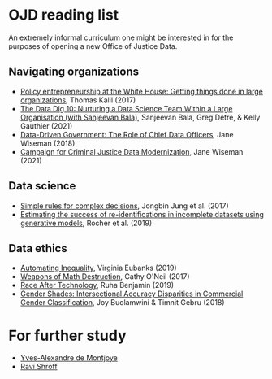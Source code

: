 # OJD reading list

An extremely informal curriculum one might be interested in for the purposes of opening a new Office of Justice Data.

## Navigating organizations

* [Policy entrepreneurship at the White House: Getting things done in large organizations](https://direct.mit.edu/itgg/article/11/3-4/4/9825/Policy-Entrepreneurship-at-the-White-HouseGetting), Thomas Kalil (2017)
* [The Data Dig 10: Nurturing a Data Science Team Within a Large Organisation (with Sanjeevan Bala)](https://www.data-dig.com/e/nurturing-a-data-science-team-within-a-large-organisation/), Sanjeevan Bala, Greg Detre, & Kelly Gauthier (2021)
* [Data-Driven Government: The Role of Chief Data Officers](https://www.businessofgovernment.org/report/data-driven-government-role-chief-data-officers), Jane Wiseman (2018)
* [Campaign for Criminal Justice Data Modernization](https://craftmediabucket.s3.amazonaws.com/uploads/AV-CJ-Data-Report-v7-1.pdf), Jane Wiseman (2021)

## Data science

* [Simple rules for complex decisions](https://arxiv.org/abs/1702.04690), Jongbin Jung et al. (2017)
* [Estimating the success of re-identifications in incomplete datasets using generative models](https://www.nature.com/articles/s41467-019-10933-3/), Rocher et al. (2019)

## Data ethics

* [Automating Inequality](https://bookshop.org/books/automating-inequality-how-high-tech-tools-profile-police-and-punish-the-poor/9781250215789), Virginia Eubanks (2019)
* [Weapons of Math Destruction](https://bookshop.org/books/weapons-of-math-destruction-how-big-data-increases-inequality-and-threatens-democracy/9780553418835), Cathy O'Neil (2017)
* [Race After Technology](https://bookshop.org/books/race-after-technology-abolitionist-tools-for-the-new-jim-code/9781509526406), Ruha Benjamin (2019)
* [Gender Shades: Intersectional Accuracy Disparities in Commercial Gender Classification](https://proceedings.mlr.press/v81/buolamwini18a.html), Joy Buolamwini & Timnit Gebru (2018)

# For further study

* [Yves-Alexandre de Montjoye](http://www.demontjoye.com/)
* [Ravi Shroff](https://steinhardt.nyu.edu/people/ravi-shroff)